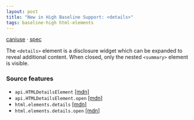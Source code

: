 ```yaml
---
layout: post
title: "New in High Baseline Support: <details>"
tags: baseline-high html-elements
---
```


[caniuse](https://caniuse.com/?search=details) · [spec](https://html.spec.whatwg.org/multipage/interactive-elements.html#the-details-element)

The `<details>` element is a disclosure widget which can be expanded to reveal additional content. When closed, only the nested `<summary>` element is visible.

### Source features

- ``api.HTMLDetailsElement`` [[mdn]](https://developer.mozilla.org/en-US/search?q=api.HTMLDetailsElement)
- ``api.HTMLDetailsElement.open`` [[mdn]](https://developer.mozilla.org/en-US/search?q=api.HTMLDetailsElement.open)
- ``html.elements.details`` [[mdn]](https://developer.mozilla.org/en-US/search?q=html.elements.details)
- ``html.elements.details.open`` [[mdn]](https://developer.mozilla.org/en-US/search?q=html.elements.details.open)
